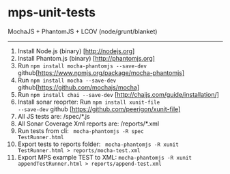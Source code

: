 mps-unit-tests
==============
MochaJS + PhantomJS + LCOV (node/grunt/blanket)
_______________________________________________


1. Install Node.js (binary) [http://nodejs.org]
2. Install Phantom.js (binary)  [http://phantomjs.org]
3. Run <code>npm install mocha-phantomjs --save-dev</code> github[https://www.npmjs.org/package/mocha-phantomjs]
4. Run <code>npm install mocha --save-dev</code> github[https://github.com/mochajs/mocha]
5. Run <code>npm install chai --save-dev</code> [http://chaijs.com/guide/installation/]
5. Install sonar reoprter: Run <code>npm install xunit-file --save-dev</code>  github [https://github.com/peerigon/xunit-file]
6. All JS tests are: /spec/*.js
7. All Sonar Coverage Xml reports are: /reports/*.xml
8. Run tests from cli: <code> mocha-phantomjs -R spec TestRunner.html</code>
9. Export tests to reports folder: <code> mocha-phantomjs -R xunit TestRunner.html > reports/mocha-test.xml</code>
10. Export MPS example TEST to XML: <code>mocha-phantomjs -R xunit appendTestRunner.html > reports/append-test.xml</code>

